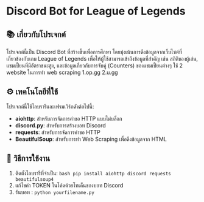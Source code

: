 # Discord Bot for League of Legends

## 📚 เกี่ยวกับโปรเจกต์
โปรเจกต์นี้เป็น Discord Bot ที่สร้างขึ้นเพื่อการศึกษา โดยมุ่งเน้นการดึงข้อมูลจากเว็บไซต์ที่เกี่ยวข้องกับเกม League of Legends เพื่อให้ผู้ใช้สามารถเข้าถึงข้อมูลที่สำคัญ เช่น สถิติของผู้เล่น, แชมเปี้ยนที่มีอัตราชนะสูง, และข้อมูลเกี่ยวกับการจับคู่ (Counters) ของแชมเปี้ยนต่างๆ
ใช้ 2 website ในการทำ web scraping  1.op.gg 2.u.gg

## ⚙️ เทคโนโลยีที่ใช้
โปรเจกต์นี้ใช้ไลบรารีและเฟรมเวิร์กดังต่อไปนี้:
- **aiohttp**: สำหรับการจัดการคำขอ HTTP แบบไม่บล็อก
- **discord.py**: สำหรับการสร้างบอท Discord
- **requests**: สำหรับการจัดการคำขอ HTTP
- **BeautifulSoup**: สำหรับการทำ Web Scraping เพื่อดึงข้อมูลจาก HTML

## 🚀 วิธีการใช้งาน
1. ติดตั้งไลบรารีที่จำเป็น:
```bash pip install aiohttp discord requests beautifulsoup4```
3. แก้ไขค่า TOKEN ในโค้ดด้วยโทเค็นของบอท Discord
4. รันบอท : ```python yourfilename.py```
